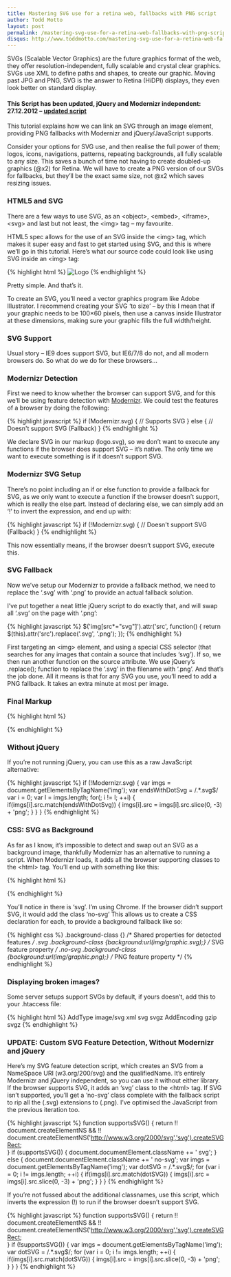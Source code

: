 ```yaml
---
title: Mastering SVG use for a retina web, fallbacks with PNG script
author: Todd Motto
layout: post
permalink: /mastering-svg-use-for-a-retina-web-fallbacks-with-png-script
disqus: http://www.toddmotto.com/mastering-svg-use-for-a-retina-web-fallbacks-with-png-script
---
```


SVGs (Scalable Vector Graphics) are the future graphics format of the web, they offer resolution-independent, fully scalable and crystal clear graphics. SVGs use XML to define paths and shapes, to create our graphic. Moving past JPG and PNG, SVG is the answer to Retina (HiDPI) displays, they even look better on standard display.

#### This Script has been updated, jQuery and Modernizr independent: 27.12.2012 – [updated script][1]

This tutorial explains how we can link an SVG through an image element, providing PNG fallbacks with Modernizr and jQuery/JavaScript supports.

 [1]: #update

Consider your options for SVG use, and then realise the full power of them; logos, icons, navigations, patterns, repeating backgrounds, all fully scalable to any size. This saves a bunch of time not having to create doubled-up graphics (@x2) for Retina. We will have to create a PNG version of our SVGs for fallbacks, but they’ll be the exact same size, not @x2 which saves resizing issues.

### HTML5 and SVG

There are a few ways to use SVG, as an &lt;object&gt;, &lt;embed&gt;, &lt;iframe&gt;, &lt;svg&gt; and last but not least, the &lt;img&gt; tag – my favourite.

HTML5 spec allows for the use of an SVG inside the &lt;img&gt; tag, which makes it super easy and fast to get started using SVG, and this is where we’ll go in this tutorial. Here’s what our source code could look like using SVG inside an &lt;img&gt; tag:

{% highlight html %}
<img src="logo.svg" alt="Logo">
{% endhighlight %}

Pretty simple. And that’s it.

To create an SVG, you’ll need a vector graphics program like Adobe Illustrator. I recommend creating your SVG ‘to size’ – by this I mean that if your graphic needs to be 100×60 pixels, then use a canvas inside Illustrator at these dimensions, making sure your graphic fills the full width/height.

### SVG Support

Usual story – IE9 does support SVG, but IE6/7/8 do not, and all modern browsers do. So what do we do for these browsers…

### Modernizr Detection

First we need to know whether the browser can support SVG, and for this we’ll be using feature detection with [Modernizr][2]. We could test the features of a browser by doing the following:

 [2]: /progressive-enhancement-feature-detection-with-modernizr
{% highlight javascript %}
if (Modernizr.svg) {
    // Supports SVG
} else {
    // Doesn't support SVG (Fallback)
}
{% endhighlight %}

We declare SVG in our markup (logo.svg), so we don’t want to execute any functions if the browser does support SVG – it’s native. The only time we want to execute something is if it doesn’t support SVG.

### Modernizr SVG Setup

There’s no point including an if or else function to provide a fallback for SVG, as we only want to execute a function if the browser doesn’t support, which is really the else part. Instead of declaring else, we can simply add an ‘!’ to invert the expression, and end up with:

{% highlight javascript %}
if (!Modernizr.svg) {
    // Doesn't support SVG (Fallback)
}
{% endhighlight %}

This now essentially means, if the browser doesn’t support SVG, execute this.

### SVG Fallback

Now we’ve setup our Modernizr to provide a fallback method, we need to replace the ‘.svg’ with ‘.png’ to provide an actual fallback solution.

I’ve put together a neat little jQuery script to do exactly that, and will swap all ‘.svg’ on the page with ‘.png’:

{% highlight javascript %}
$('img[src*="svg"]').attr('src', function() {
    return $(this).attr('src').replace('.svg', '.png');
});
{% endhighlight %}

First targeting an &lt;img&gt; element, and using a special CSS selector (that searches for any images that contain a source that includes ‘svg’). If so, we then run another function on the source attribute. We use jQuery’s .replace(); function to replace the ‘.svg’ in the filename with ‘.png’. And that’s the job done. All it means is that for any SVG you use, you’ll need to add a PNG fallback. It takes an extra minute at most per image.

### Final Markup

{% highlight html %}
<script src="jquery.js"></script>
<script src="modernizr.js"></script>

<script>
if(!Modernizr.svg) {
    $('img[src*="svg"]').attr('src', function() {
        return $(this).attr('src').replace('.svg', '.png');
    });
}
</script>
{% endhighlight %}

### Without jQuery

If you’re not running jQuery, you can use this as a raw JavaScript alternative:

{% highlight javascript %}
if (!Modernizr.svg) {
    var imgs = document.getElementsByTagName('img');
    var endsWithDotSvg = /.*\.svg$/
    var i = 0;
    var l = imgs.length;
    for(; i != l; ++i) {
        if(imgs[i].src.match(endsWithDotSvg)) {
            imgs[i].src = imgs[i].src.slice(0, -3) + 'png';
        }
    }
}
{% endhighlight %}

### CSS: SVG as Background

As far as I know, it’s impossible to detect and swap out an SVG as a background image, thankfully Modernizr has an alternative to running a script. When Modernizr loads, it adds all the browser supporting classes to the &lt;html&gt; tag. You’ll end up with something like this:

{% highlight html %}
<html class="js flexbox canvas canvastext webgl no-touch geolocation postmessage websqldatabase indexeddb hashchange history draganddrop websockets rgba hsla multiplebgs backgroundsize borderimage borderradius boxshadow textshadow opacity cssanimations csscolumns cssgradients cssreflections csstransforms csstransforms3d csstransitions fontface generatedcontent video audio localstorage sessionstorage webworkers applicationcache svg inlinesvg smil svgclippaths">
{% endhighlight %}

You’ll notice in there is ‘svg’. I’m using Chrome. If the browser didn’t support SVG, it would add the class ‘no-svg’ This allows us to create a CSS declaration for each, to provide a background fallback like so:

{% highlight css %}
.background-class {} /* Shared properties for detected features */
.svg .background-class {background:url(img/graphic.svg);} /* SVG feature property */
.no-svg .background-class {background:url(img/graphic.png);} /* PNG feature property */
{% endhighlight %}

### Displaying broken images?

Some server setups support SVGs by default, if yours doesn’t, add this to your .htaccess file:  

{% highlight html %}
AddType image/svg xml svg svgz
AddEncoding gzip svgz
{% endhighlight %}

<h3 id="update">UPDATE: Custom SVG Feature Detection, Without Modernizr and jQuery</h3>

Here’s my SVG feature detection script, which creates an SVG from a NameSpace URI (w3.org/200/svg) and the qualifiedName. It’s entirely Modernizr and jQuery independent, so you can use it without either library. If the browser supports SVG, it adds an ‘svg’ class to the &lt;html&gt; tag. If SVG isn’t supported, you’ll get a ‘no-svg’ class complete with the fallback script to rip all the (.svg) extensions to (.png). I’ve optimised the JavaScript from the previous iteration too.

{% highlight javascript %}
function supportsSVG() {
	return !! document.createElementNS && !! document.createElementNS('http://www.w3.org/2000/svg','svg').createSVGRect;	
}
if (supportsSVG()) {
	document.documentElement.className += ' svg';
} else {
	document.documentElement.className += ' no-svg';
	var imgs = document.getElementsByTagName('img');
	var dotSVG = /.*\.svg$/;
	for (var i = 0; i != imgs.length; ++i) {
		if(imgs[i].src.match(dotSVG)) {
			imgs[i].src = imgs[i].src.slice(0, -3) + 'png';
		}
	}
}
{% endhighlight %}

If you’re not fussed about the additional classnames, use this script, which inverts the expression (!) to run if the browser doesn’t support SVG.

{% highlight javascript %}
function supportsSVG() {
	return !! document.createElementNS && !! document.createElementNS('http://www.w3.org/2000/svg','svg').createSVGRect;	
}
if (!supportsSVG()) {
	var imgs = document.getElementsByTagName('img');
	var dotSVG = /.*\.svg$/;
	for (var i = 0; i != imgs.length; ++i) {
		if(imgs[i].src.match(dotSVG)) {
			imgs[i].src = imgs[i].src.slice(0, -3) + 'png';
		}
	}
}
{% endhighlight %}